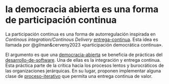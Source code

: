 # la democracia abierta es una forma de participación continua

La participación continua es una forma de autorregulación inspirada en *Continous integration/Continous Delivery* [entrega-continua](entrega-continua.md). Esta idea es llamada por @gilman&cerveny2023 «participación democrática continua».

El argumento es que una [democracia-abierta](democracia-abierta.md) se beneficia de prácticas del [desarrollo-de-software](desarrollo-de-software.md). Una de ellas es la integración y entrega continua. Esta práctica parte de la crítica hacia los procesos lentos y burocráticos de las organizaciones jerárquicas. En su lugar, proponen implementar alguna clase de [proceso-iterativo](proceso-iterativo.md) que permita una entrega continua de valor.

